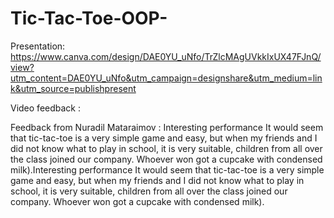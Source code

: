 # Tic-Tac-Toe-OOP-
Presentation: https://www.canva.com/design/DAE0YU_uNfo/TrZlcMAgUVkkIxUX47FJnQ/view?utm_content=DAE0YU_uNfo&utm_campaign=designshare&utm_medium=link&utm_source=publishpresent


Video feedback : 


Feedback from Nuradil Mataraimov : Interesting performance
It would seem that tic-tac-toe is a very simple game and easy, but when my friends and I did not know what to play in school, it is very suitable, children from all over the class joined our company. Whoever won got a cupcake with condensed milk).Interesting performance
It would seem that tic-tac-toe is a very simple game and easy, but when my friends and I did not know what to play in school, it is very suitable, children from all over the class joined our company. Whoever won got a cupcake with condensed milk).
